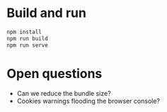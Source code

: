 # Build and run
```bash
npm install
npm run build
npm run serve
```

# Open questions
- Can we reduce the bundle size?
- Cookies warnings flooding the browser console?